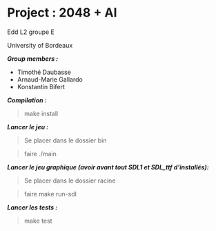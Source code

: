 # Project : 2048 + AI 
Edd L2 groupe E

University of Bordeaux

___Group members :___

* Timothé Daubasse
* Arnaud-Marie Gallardo
* Konstantin Bifert

___Compilation :___

> make install

___Lancer le jeu :___

> Se placer dans le dossier bin

> faire ./main

___Lancer le jeu graphique (avoir avant tout SDL1 et SDL_ttf d'installés):___

> Se placer dans le dossier racine

> faire make run-sdl

___Lancer les tests :___

> make test
